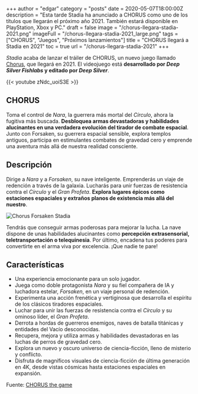 +++
author = "edgar"
category = "posts"
date = 2020-05-07T18:00:00Z
description = "Esta tarde Stadia ha anunciado a CHORUS como uno de los títulos que llegarán el próximo año 2021. También estará disponible en PlayStation, Xbox y PC."
draft = false
image = "/chorus-llegara-stadia-2021.png"
imageFull = "/chorus-llegara-stadia-2021_large.png"
tags = ["CHORUS", "Juegos", "Próximos lanzamientos"]
title = "CHORUS llegará a Stadia en 2021"
toc = true
url = "/chorus-llegara-stadia-2021"
+++

_Stadia_ acaba de lanzar el tráiler de CHORUS, un nuevo juego llamado <a class="u-anchor" href="/chorus">Chorus</a>, que llegará en 2021. El videojuego está **desarrollado por _Deep Silver Fishlabs_ y editado por _Deep Silver_**.

<div class="u-youtube">
  {{< youtube zNdc_uoiS3E >}}
</div>

## CHORUS

Toma el control de _Nara_, la guerrera más mortal del _Círculo_, ahora la fugitiva más buscada. **Desbloquea armas devastadoras y habilidades alucinantes en una verdadera evolución del tirador de combate espacial**. Junto con Forsaken, su guerrera espacial sensible, explora templos antiguos, participa en estimulantes combates de gravedad cero y emprende una aventura más allá de nuestra realidad consciente.

## Descripción

Dirige a _Nara_ y a _Forsaken_, su nave inteligente. Emprenderás un viaje de redención a través de la galaxia. Lucharás para unir fuerzas de resistencia contra el _Círculo_ y el _Gran Profeta_. **Explora lugares épicos como estaciones espaciales y extraños planos de existencia más allá del nuestro**.

<img class="u-borderImage u-lazyload lazyload" loading="lazy" data-src="/chorus-llegara-stadia-2021/chorus-forsaken-stadia.png" alt="Chorus Forsaken Stadia" />

Tendrás que conseguir armas poderosas para mejorar la lucha. La nave dispone de unas habilidades alucinantes como **percepción extrasensorial, teletransportación o telequinesia**. Por último, encadena tus poderes para convertirte en el arma viva por excelencia. ¡Que nadie te pare!

## Características

* Una experiencia emocionante para un solo jugador.
* Juega como doble protagonista _Nara_ y su fiel compañera de IA y luchadora estelar, _Forsaken_, en un viaje personal de redención.
* Experimenta una acción frenética y vertiginosa que desarrolla el espíritu de los clásicos tiradores espaciales.
* Luchar para unir las fuerzas de resistencia contra el _Círculo_ y su ominoso líder, el _Gran Profeta_.
* Derrota a hordas de guerreros enemigos, naves de batalla titánicas y entidades del Vacío desconocidas.
* Recupera, mejora y utiliza armas y habilidades devastadoras en las luchas de perros de gravedad cero.
* Explora un nuevo y oscuro universo de ciencia-ficción, lleno de misterio y conflicto.
* Disfruta de magníficos visuales de ciencia-ficción de última generación en 4K, desde vistas cósmicas hasta estaciones espaciales en expansión.

Fuente: <a class="u-anchor" href="https://www.chorusthegame.com/" target="_blank" rel="nofollow noopener">CHORUS the game</a>
